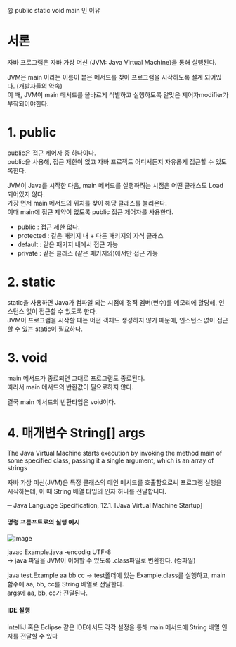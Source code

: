 @ public static void main 인 이유

# 서론
자바 프로그램은 자바 가상 머신 (JVM: Java Virtual Machine)을 통해 실행된다.

JVM은 main 이라는 이름이 붙은 메서드를 찾아 프로그램을 시작하도록 설계 되어있다. (개발자들의 약속)   
이 때, JVM이 main 메서드를 올바르게 식별하고 실행하도록 알맞은 제어자modifier가 부착되어야한다.

# 1. public
public은 접근 제어자 중 하나이다.   
public을 사용해, 접근 제한이 없고 자바 프로젝트 어디서든지 자유롭게 접근할 수 있도록한다.

JVM이 Java를 시작한 다음, main 메서드를 실행하려는 시점은 어떤 클래스도 Load 되어있지 않다.   
가장 먼저 main 메서드의 위치를 찾아 해당 클래스를 불러온다.   
이때 main에 접근 제약이 없도록 public 접근 제어자를 사용한다.

- public : 접근 제한 없다.
- protected : 같은 패키지 내 + 다른 패키지의 자식 클래스
- default : 같은 패키지 내에서 접근 가능
- private : 같은 클래스 (같은 패키지의)에서만 접근 가능


# 2. static

static을 사용하면 Java가 컴파일 되는 시점에 정적 멤버(변수)를 메모리에 할당해, 인스턴스 없이 접근할 수 있도록 한다.   
JVM이 프로그램을 시작할 때는 어떤 객체도 생성하지 않기 때문에, 인스턴스 없이 접근할 수 있는 static이 필요하다.


# 3. void
main 메서드가 종료되면 그대로 프로그램도 종료된다.      
따라서 main 메서드의 반환값이 필요로하지 않다.

결국 main 메서드의 반환타입은 void이다.

# 4. 매개변수 String[] args

The Java Virtual Machine starts execution by invoking the method main of some specified class, passing it a single argument, which is an array of strings

자바 가상 머신(JVM)은 특정 클래스의 메인 메서드를 호출함으로써 프로그램 실행을 시작하는데,
이 때 String 배열 타입의 인자 하나를 전달합니다.

─ Java Language Specification, 12.1. [Java Virtual Machine Startup]

#### 명령 프롬프트로의 실행 예시
![image](https://github.com/user-attachments/assets/76e0b7aa-84e6-448e-8e84-ec3810b3ce2f)

javac Example.java -encodig UTF-8   
-> java 파일을 JVM이 이해할 수 있도록 .class파일로 변환한다. (컴파일)

java test.Example aa bb cc
-> test폴더에 있는 Example.class를 실행하고, main함수에 aa, bb, cc를 String 배열로 전달한다.   
args에 aa, bb, cc가 전달된다.

#### IDE 실행
intelliJ 혹은 Eclipse 같은 IDE에서도 각각 설정을 통해 main 메서드에 String 배열 인자를 전달할 수 있다
